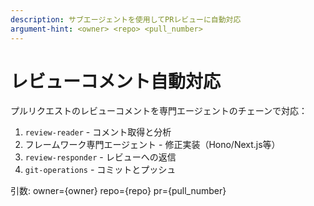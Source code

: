 ```yaml
---
description: サブエージェントを使用してPRレビューに自動対応
argument-hint: <owner> <repo> <pull_number>
---
```


# レビューコメント自動対応

プルリクエストのレビューコメントを専門エージェントのチェーンで対応：

1. `review-reader` - コメント取得と分析
2. フレームワーク専門エージェント - 修正実装（Hono/Next.js等）
3. `review-responder` - レビューへの返信
4. `git-operations` - コミットとプッシュ

引数: owner={owner} repo={repo} pr={pull_number}